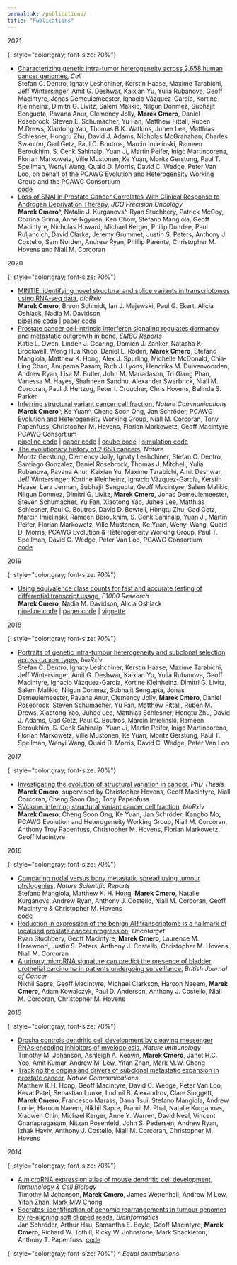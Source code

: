 ```yaml
---
permalink: /publications/
title: "Publications"
---
```


2021

{: style="color:gray; font-size: 70%"}
* [Characterizing genetic intra-tumor heterogeneity across 2,658 human cancer genomes](https://www.sciencedirect.com/science/article/pii/S0092867421002944), *Cell*  
Stefan C. Dentro, Ignaty Leshchiner, Kerstin Haase, Maxime Tarabichi, Jeff Wintersinger, Amit G. Deshwar, Kaixian Yu, Yulia Rubanova, Geoff Macintyre, Jonas Demeulemeester, Ignacio Vázquez-García, Kortine Kleinheinz, Dimitri G. Livitz, Salem Malikic, Nilgun Donmez, Subhajit Sengupta, Pavana Anur, Clemency Jolly, **Marek Cmero**, Daniel Rosebrock, Steven E. Schumacher, Yu Fan, Matthew Fittall, Ruben M.Drews, Xiaotong Yao, Thomas B.K. Watkins, Juhee Lee, Matthias Schlesner, Hongtu Zhu, David J. Adams, Nicholas McGranahan, Charles Swanton, Gad Getz, Paul C. Boutros, Marcin Imielinski, Rameen Beroukhim, S. Cenk Sahinalp, Yuan Ji, Martin Peifer, Inigo Martincorena, Florian Markowetz, Ville Mustonen, Ke Yuan, Moritz Gerstung, Paul T. Spellman, Wenyi Wang, Quaid D. Morris, David C. Wedge, Peter Van Loo, on behalf of the PCAWG Evolution and Heterogeneity Working Group and the PCAWG Consortium  
[code](https://github.com/PCAWG-11/Heterogeneity)
* [Loss of SNAI in Prostate Cancer Correlates With Clinical Response to Androgen Deprivation Therapy](https://ascopubs.org/doi/full/10.1200/PO.20.00337), *JCO Precision Oncology*  
**Marek Cmero**^, Natalie J. Kurganovs^, Ryan Stuchbery, Patrick McCoy, Corrina Grima, Anne Ngyuen, Ken Chow, Stefano Mangiola, Geoff Macintyre, Nicholas Howard, Michael Kerger, Philip Dundee, Paul Ruljancich, David Clarke, Jeremy Grummet, Justin S. Peters, Anthony J. Costello, Sam Norden, Andrew Ryan, Phillip Parente, Christopher M. Hovens and Niall M. Corcoran


2020

{: style="color:gray; font-size: 70%"}
* [MINTIE: identifying novel structural and splice variants in transcriptomes using RNA-seq data](https://www.biorxiv.org/content/10.1101/2020.06.03.131532v1.abstract), *bioRxiv*  
**Marek Cmero**, Breon Schmidt, Ian J. Majewski, Paul G. Ekert, Alicia Oshlack, Nadia M. Davidson  
[pipeline code](https://github.com/Oshlack/MINTIE) | [paper code](https://github.com/Oshlack/MINTIE-paper-analysis)
* [Prostate cancer cell‐intrinsic interferon signaling regulates dormancy and metastatic outgrowth in bone](https://www.embopress.org/doi/full/10.15252/embr.202050162), *EMBO Reports*    
Katie L. Owen, Linden J. Gearing, Damien J. Zanker, Natasha K. Brockwell, Weng Hua Khoo, Daniel L. Roden, **Marek Cmero**, Stefano Mangiola, Matthew K. Hong, Alex J. Spurling, Michelle McDonald, Chia‐Ling Chan, Anupama Pasam, Ruth J. Lyons, Hendrika M. Duivenvoorden, Andrew Ryan, Lisa M. Butler, John M. Mariadason, Tri Giang Phan, Vanessa M. Hayes, Shahneen Sandhu, Alexander Swarbrick, Niall M. Corcoran, Paul J. Hertzog, Peter I. Croucher, Chris Hovens, Belinda S. Parker
* [Inferring structural variant cancer cell fraction](https://www.nature.com/articles/s41467-020-14351-8), *Nature Communications*  
**Marek Cmero**^, Ke Yuan^, Cheng Soon Ong, Jan Schröder, PCAWG Evolution and Heterogeneity Working Group, Niall M. Corcoran, Tony Papenfuss, Christopher M. Hovens, Florian Markowetz, Geoff Macintyre, PCAWG Consortium  
[pipeline code](https://github.com/mcmero/SVclone) | [paper code](https://github.com/mcmero/SVclone_Rmarkdown) | [ccube code](https://github.com/mcmero/SVclone_Rmarkdown) | [simulation code](https://github.com/mcmero/sv_simu_pipe)
* [The evolutionary history of 2,658 cancers](https://www.nature.com/articles/s41586-019-1907-7), *Nature*  
Moritz Gerstung, Clemency Jolly, Ignaty Leshchiner, Stefan C. Dentro, Santiago Gonzalez, Daniel Rosebrock, Thomas J. Mitchell, Yulia Rubanova, Pavana Anur, Kaixian Yu, Maxime Tarabichi, Amit Deshwar, Jeff Wintersinger, Kortine Kleinheinz, Ignacio Vázquez-García, Kerstin Haase, Lara Jerman, Subhajit Sengupta, Geoff Macintyre, Salem Malikic, Nilgun Donmez, Dimitri G. Livitz, **Marek Cmero**, Jonas Demeulemeester, Steven Schumacher, Yu Fan, Xiaotong Yao, Juhee Lee, Matthias Schlesner, Paul C. Boutros, David D. Bowtell, Hongtu Zhu, Gad Getz, Marcin Imielinski, Rameen Beroukhim, S. Cenk Sahinalp, Yuan Ji, Martin Peifer, Florian Markowetz, Ville Mustonen, Ke Yuan, Wenyi Wang, Quaid D. Morris, PCAWG Evolution & Heterogeneity Working Group, Paul T. Spellman, David C. Wedge, Peter Van Loo, PCAWG Consortium  
[code](https://github.com/PCAWG-11/Evolution)


2019

{: style="color:gray; font-size: 70%"}
* [Using equivalence class counts for fast and accurate testing of differential transcript usage](https://f1000research.com/articles/8-265/v2), *F1000 Research*  
**Marek Cmero**, Nadia M. Davidson, Alicia Oshlack  
[pipeline code](https://github.com/Oshlack/ec-dtu-pipe) | [paper code](https://github.com/Oshlack/ec-dtu-paper) | [vignette](https://github.com/Oshlack/ec-dtu-paper/wiki/Vignette)

2018

{: style="color:gray; font-size: 70%"}
* [Portraits of genetic intra-tumour heterogeneity and subclonal selection across cancer types](https://www.biorxiv.org/content/10.1101/312041v4.abstract), *bioRxiv*  
Stefan C. Dentro, Ignaty Leshchiner, Kerstin Haase, Maxime Tarabichi, Jeff Wintersinger, Amit G. Deshwar, Kaixian Yu, Yulia Rubanova, Geoff Macintyre, Ignacio Vázquez-García, Kortine Kleinheinz, Dimitri G. Livitz, Salem Malikic, Nilgun Donmez, Subhajit Sengupta, Jonas Demeulemeester, Pavana Anur, Clemency Jolly, **Marek Cmero**, Daniel Rosebrock, Steven Schumacher, Yu Fan, Matthew Fittall, Ruben M. Drews, Xiaotong Yao, Juhee Lee, Matthias Schlesner, Hongtu Zhu, David J. Adams, Gad Getz, Paul C. Boutros, Marcin Imielinski, Rameen Beroukhim, S. Cenk Sahinalp, Yuan Ji, Martin Peifer, Inigo Martincorena, Florian Markowetz, Ville Mustonen, Ke Yuan, Moritz Gerstung, Paul T. Spellman, Wenyi Wang, Quaid D. Morris, David C. Wedge, Peter Van Loo


2017

{: style="color:gray; font-size: 70%"}
* [Investigating the evolution of structural variation in cancer](https://minerva-access.unimelb.edu.au/handle/11343/215901), *PhD Thesis*  
**Marek Cmero**, supervised by Christopher Hovens, Geoff Macintyre, Niall Corcoran, Cheng Soon Ong, Tony Papenfuss
* [SVclone: inferring structural variant cancer cell fraction](https://www.biorxiv.org/content/10.1101/172486v1), *bioRxiv*  
**Marek Cmero**, Cheng Soon Ong, Ke Yuan, Jan Schröder, Kangbo Mo, PCAWG Evolution and Heterogeneity Working Group, Niall M. Corcoran, Anthony Troy Papenfuss, Christopher M. Hovens, Florian Markowetz, Geoff Macintyre


2016

{: style="color:gray; font-size: 70%"}
* [Comparing nodal versus bony metastatic spread using tumour phylogenies](https://www.nature.com/articles/srep33918), *Nature Scientific Reports*  
Stefano Mangiola, Matthew K. H. Hong, **Marek Cmero**, Natalie Kurganovs, Andrew Ryan, Anthony J. Costello, Niall M. Corcoran, Geoff Macintyre & Christopher M. Hovens  
[code](https://github.com/stemangiola/PC-lymph-node-mets-evolution)
* [Reduction in expression of the benign AR transcriptome is a hallmark of localised prostate cancer progression](https://www.oncotarget.com/article/8915/text/), *Oncotarget*  
Ryan Stuchbery, Geoff Macintyre, **Marek Cmero**, Laurence M. Harewood, Justin S. Peters, Anthony J. Costello, Christopher M. Hovens, Niall M. Corcoran  
* [A urinary microRNA signature can predict the presence of bladder urothelial carcinoma in patients undergoing surveillance](https://www.nature.com/articles/bjc2015472), *British Journal of Cancer*  
Nikhil Sapre, Geoff Macintyre, Michael Clarkson, Haroon Naeem, **Marek Cmero**, Adam Kowalczyk, Paul D. Anderson, Anthony J. Costello, Niall M. Corcoran, Christopher M. Hovens

2015

{: style="color:gray; font-size: 70%"}
* [Drosha controls dendritic cell development by cleaving messenger RNAs encoding inhibitors of myelopoiesis](https://www.nature.com/articles/ni.3293), *Nature Immunology*  
Timothy M. Johanson, Ashleigh A. Keown, **Marek Cmero**, Janet H.C. Yeo, Amit Kumar, Andrew M. Lew, Yifan Zhan, Mark M.W. Chong
* [Tracking the origins and drivers of subclonal metastatic expansion in prostate cancer](https://www.nature.com/articles/ncomms7605), *Nature Communications*  
Matthew K.H. Hong, Geoff Macintyre, David C. Wedge, Peter Van Loo, Keval Patel, Sebastian Lunke, Ludmil B. Alexandrov, Clare Sloggett, **Marek Cmero**, Francesco Marass, Dana Tsui, Stefano Mangiola, Andrew Lonie, Haroon Naeem, Nikhil Sapre, Pramit M. Phal, Natalie Kurganovs, Xiaowen Chin, Michael Kerger, Anne Y. Warren, David Neal, Vincent Gnanapragasam, Nitzan Rosenfeld, John S. Pedersen, Andrew Ryan, Izhak Haviv, Anthony J. Costello, Niall M. Corcoran, Christopher M. Hovens


2014

{: style="color:gray; font-size: 70%"}
* [A microRNA expression atlas of mouse dendritic cell development](https://asi.onlinelibrary.wiley.com/doi/abs/10.1038/icb.2014.109), *Immunology & Cell Biology*  
Timothy M Johanson, **Marek Cmero**, James Wettenhall, Andrew M Lew, Yifan Zhan, Mark MW Chong
* [Socrates: identification of genomic rearrangements in tumour genomes by re-aligning soft clipped reads](https://academic.oup.com/bioinformatics/article/30/8/1064/257640), *Bioinformatics*  
Jan Schröder, Arthur Hsu, Samantha E. Boyle, Geoff Macintyre, **Marek Cmero**, Richard W. Tothill, Ricky W. Johnstone, Mark Shackleton, Anthony T. Papenfuss.
[code](https://github.com/jibsch/Socrates)


{: style="color:gray; font-size: 70%"}
^ *Equal contributions*
